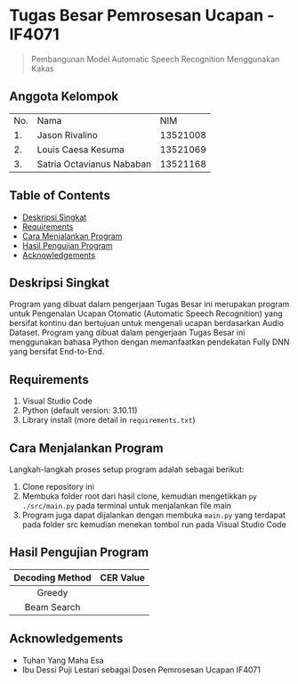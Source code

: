 # Tugas Besar Pemrosesan Ucapan - IF4071
>  Pembangunan Model Automatic Speech Recognition Menggunakan Kakas 

## Anggota Kelompok
<table>
    <tr>
        <td>No.</td>
        <td>Nama</td>
        <td>NIM</td>
    </tr>
    <tr>
        <td>1.</td>
        <td>Jason Rivalino</td>
        <td>13521008</td>
    </tr>
    <tr>
        <td>2.</td>
        <td>Louis Caesa Kesuma</td>
        <td>13521069</td>
    </tr>
    </tr>
    <tr>
        <td>3.</td>
        <td>Satria Octavianus Nababan</td>
        <td>13521168</td>
    </tr>
</table>

## Table of Contents
* [Deskripsi Singkat](#deskripsi-singkat)
* [Requirements](#requirements)
* [Cara Menjalankan Program](#cara-menjalankan-program)
* [Hasil Pengujian Program](#hasil-pengujian-program)
* [Acknowledgements](#acknowledgements)

## Deskripsi Singkat
Program yang dibuat dalam pengerjaan Tugas Besar ini merupakan program untuk Pengenalan Ucapan Otomatic (Automatic Speech Recognition) yang bersifat kontinu dan bertujuan untuk mengenali ucapan berdasarkan Audio Dataset. Program yang dibuat dalam pengerjaan Tugas Besar ini menggunakan bahasa Python dengan memanfaatkan pendekatan Fully DNN yang bersifat End-to-End.

## Requirements
1. Visual Studio Code
2. Python (default version: 3.10.11)
3. Library install (more detail in `requirements.txt`)

## Cara Menjalankan Program
Langkah-langkah proses setup program adalah sebagai berikut:
1. Clone repository ini
2. Membuka folder root dari hasil clone, kemudian mengetikkan `py ./src/main.py` pada terminal untuk menjalankan file main
3. Program juga dapat dijalankan dengan membuka `main.py` yang terdapat pada folder src kemudian menekan tombol run pada Visual Studio Code

## Hasil Pengujian Program
| Decoding Method | CER Value |
| :-------------: | :-------: |
| Greedy | |
| Beam Search | |

## Acknowledgements
- Tuhan Yang Maha Esa
- Ibu Dessi Puji Lestari sebagai Dosen Pemrosesan Ucapan IF4071
